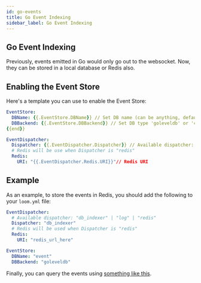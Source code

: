 ```yaml
---
id: go-events
title: Go Event Indexing
sidebar_label: Go Event Indexing
---
```


## Go Event Indexing

Previously, events emitted in Go would only go out to the websocket. Now, they can be stored in a local database or Redis also.

## Enabling the Event Store

Here's a template you can use to enable the Event Store:

```yaml
EventStore:
  DBName: {{.EventStore.DBName}} // Set DB name (can be anything, default is events)
  DBBackend: {{.EventStore.DBBackend}} // Set DB type 'goleveldb' or 'cleveldb'
{{end}}

EventDispatcher:
  Dispatcher: {{.EventDispatcher.Dispatcher}} // Available dispatcher: "db_indexer" | "log" | "redis"
  # Redis will be use when Dispatcher is "redis"
  Redis:
    URI: "{{.EventDispatcher.Redis.URI}}"// Redis URI
```

## Example

As an example, to store the events in Redis, you should add the following to your `loom.yml` file:


```yaml
EventDispatcher:
  # Available dispatcher: "db_indexer" | "log" | "redis"
  Dispatcher: "db_indexer"
  # Redis will be used when Dispatcher is "redis"
  Redis:
    URI: "redis_url_here"

EventStore:
  DBName: "event"
  DBBackend: "goleveldb"
```

Finally, you can query the events using [something like this](https://plasma.dappchains.com/query/contractevents?fromBlock=5216332&toBlock=5216352).